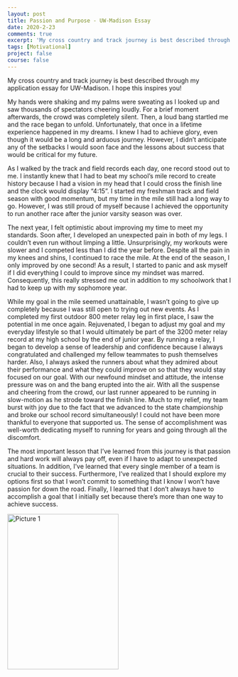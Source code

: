 ```yaml
---
layout: post
title: Passion and Purpose - UW-Madison Essay
date: 2020-2-23
comments: true
excerpt: 'My cross country and track journey is best described through my application essay for UW-Madison. I hope this inspires you!'
tags: [Motivational]
project: false
course: false
---
```


My cross country and track journey is best described through my application essay for UW-Madison. I hope this inspires you!

My hands were shaking and my palms were sweating as I looked up and saw thousands of spectators cheering loudly. For a brief moment afterwards, the crowd was completely silent. Then, a loud bang startled me and the race began to unfold. Unfortunately, that once in a lifetime experience happened in my dreams. I knew I had to achieve glory, even though it would be a long and arduous journey. However, I didn’t anticipate any of the setbacks I would soon face and the lessons about success that would be critical for my future.

As I walked by the track and field records each day, one record stood out to me. I instantly knew that I had to beat my school’s mile record to create history because I had a vision in my head that I could cross the finish line and the clock would display “4:15”. I started my freshman track and field season with good momentum, but my time in the mile still had a long way to go. However, I was still proud of myself because I achieved the opportunity to run another race after the junior varsity season was over.

The next year, I felt optimistic about improving my time to meet my standards. Soon after, I developed an unexpected pain in both of my legs. I couldn’t even run without limping a little. Unsurprisingly, my workouts were slower and I competed less than I did the year before. Despite all the pain in my knees and shins, I continued to race the mile. At the end of the season, I only improved by one second! As a result, I started to panic and ask myself if I did everything I could to improve since my mindset was marred. Consequently, this really stressed me out in addition to my schoolwork that I had to keep up with my sophomore year.

While my goal in the mile seemed unattainable, I wasn’t going to give up completely because I was still open to trying out new events. As I completed my first outdoor 800 meter relay leg in first place, I saw the potential in me once again. Rejuvenated, I began to adjust my goal and my everyday lifestyle so that I would ultimately be part of the 3200 meter relay record at my high school by the end of junior year. By running a relay, I began to develop a sense of leadership and confidence because I always congratulated and challenged my fellow teammates to push themselves harder. Also, I always asked the runners about what they admired about their performance and what they could improve on so that they would stay focused on our goal. With our newfound mindset and attitude, the intense pressure was on and the bang erupted into the air. With all the suspense and cheering from the crowd, our last runner appeared to be running in slow-motion as he strode toward the finish line. Much to my relief, my team burst with joy due to the fact that we advanced to the state championship and broke our school record simultaneously! I could not have been more thankful to everyone that supported us. The sense of accomplishment was well-worth dedicating myself to running for years and going through all the discomfort.

The most important lesson that I’ve learned from this journey is that passion and hard work will always pay off, even if I have to adapt to unexpected situations. In addition, I’ve learned that every single member of a team is crucial to their success. Furthermore, I’ve realized that I should explore my options first so that I won’t commit to something that I know I won’t have passion for down the road. Finally, I learned that I don’t always have to accomplish a goal that I initially set because there’s more than one way to achieve success. 

<img src="https://lh3.googleusercontent.com/NRytXSUPThQ7uc45Ve-Na9uAdHFk60x-ZMNDEHG7pwG5M_FgITNIRSDd3aalnCv04SkBGNeO4xBj4r2didb9VmHX8jET9kht5Paga0iACA3gPVBHLFITDUZZCC3IOtXf9xtfcqIPa0CafRbhCnp8b0n3Q8QJqa2-YExFQ5jPYNG4ILUCKNaVO6ZKIkyeyGqEkxQmFJkLzBASBihhTHtbVlH5AQIYavYy2iu3YSrT7xibovOaZxdjCE7RDRXnhvTJeaoJhUG6kgKjy6V6oL9vL1MGTeyrSZT9RQpZH2n5g46RN0Q2Uhw-Pb1ot9YIQjFSPQzBJUuRbmtRzNLpWFqADfZnscgq3t99twqASOJUctsL6-GCQsjEMJTLZYDVEB3C4cXwvRkGb4WPcJYoTsLct7Hohu3rROg8IpCjV0Eyb2oaBcIIHVSE_v-MFaKKtPWNJnsHbyrrAn8v0A2nFUkQsgM3m1ID4fMKX5LRGYTFbGa5L1NydV5XgKTMShQdilg5fDb9N-xGiZ_F3lrEUumsi4SvSmwdJDNX6Xp3uXC0TndryMWzsycLFLfFaeB2_7FPEdJWIPGu6TYBxLCsj-o1QLy3-tZ3Av7abCx2eU3eX8WGMuEHUql8dkKYbl3UEriYhKoAZevBjbvthYvG5ZOEjdINkwv-UuIB-sSTJwc9zPDHTnlnKE1_KSk=w352-h625-no" alt="Picture 1" width="250" height="350"/>
